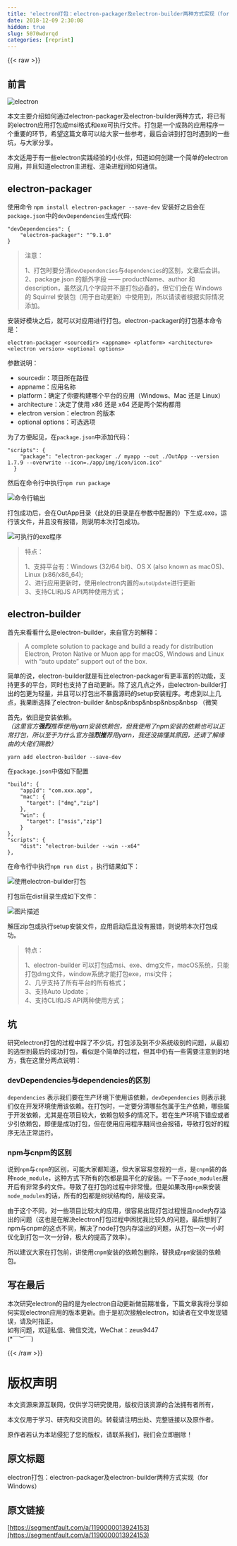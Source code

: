 ```yaml
---
title: 'electron打包：electron-packager及electron-builder两种方式实现（for Windows）' 
date: 2018-12-09 2:30:08
hidden: true
slug: 5070wdvrqd
categories: [reprint]
---
```


{{< raw >}}

                    
<h2 id="articleHeader0">前言</h2>
<p><span class="img-wrap"><img data-src="/img/bV6zNn?w=1319&amp;h=594" src="https://static.alili.tech/img/bV6zNn?w=1319&amp;h=594" alt="electron" title="electron" style="cursor: pointer; display: inline;"></span></p>
<p>本文主要介绍如何通过electron-packager及electron-builder两种方式，将已有的electron应用打包成msi格式和exe可执行文件。打包是一个成熟的应用程序一个重要的环节，希望这篇文章可以给大家一些参考，最后会讲到打包时遇到的一些坑，与大家分享。</p>
<p>本文适用于有一些electron实践经验的小伙伴，知道如何创建一个简单的electron应用，并且知道electron主进程、渲染进程间如何通信。</p>
<h2 id="articleHeader1">electron-packager</h2>
<p>使用命令 <code>npm install electron-packager --save-dev</code> 安装好之后会在<code>package.json</code>中的<code>devDependencies</code>生成代码:</p>
<div class="widget-codetool" style="display:none;">
      <div class="widget-codetool--inner">
      <span class="selectCode code-tool" data-toggle="tooltip" data-placement="top" title="" data-original-title="全选"></span>
      <span type="button" class="copyCode code-tool" data-toggle="tooltip" data-placement="top" data-clipboard-text="&quot;devDependencies&quot;: {
    &quot;electron-packager&quot;: &quot;^9.1.0&quot;
}" title="" data-original-title="复制"></span>
      <span type="button" class="saveToNote code-tool" data-toggle="tooltip" data-placement="top" title="" data-original-title="放进笔记"></span>
      </div>
      </div><pre class="json hljs"><code class="json"><span class="hljs-string">"devDependencies"</span>: {
    <span class="hljs-attr">"electron-packager"</span>: <span class="hljs-string">"^9.1.0"</span>
}</code></pre>
<blockquote>注意：<p>1、打包时要分清<code>devDependencies</code>与<code>dependencies</code>的区别，文章后会讲。<br>2、package.json 的额外字段 —— productName、author 和 description，虽然这几个字段并不是打包必备的，但它们会在 Windows 的 Squirrel 安装包（用于自动更新）中使用到，所以请读者根据实际情况添加。</p>
</blockquote>
<p>安装好模块之后，就可以对应用进行打包。electron-packager的打包基本命令是：</p>
<div class="widget-codetool" style="display:none;">
      <div class="widget-codetool--inner">
      <span class="selectCode code-tool" data-toggle="tooltip" data-placement="top" title="" data-original-title="全选"></span>
      <span type="button" class="copyCode code-tool" data-toggle="tooltip" data-placement="top" data-clipboard-text="electron-packager <sourcedir> <appname> <platform> <architecture> <electron version> <optional options>
" title="" data-original-title="复制"></span>
      <span type="button" class="saveToNote code-tool" data-toggle="tooltip" data-placement="top" title="" data-original-title="放进笔记"></span>
      </div>
      </div><pre class="hljs xml"><code>electron-packager <span class="hljs-tag">&lt;<span class="hljs-name">sourcedir</span>&gt;</span> <span class="hljs-tag">&lt;<span class="hljs-name">appname</span>&gt;</span> <span class="hljs-tag">&lt;<span class="hljs-name">platform</span>&gt;</span> <span class="hljs-tag">&lt;<span class="hljs-name">architecture</span>&gt;</span> <span class="hljs-tag">&lt;<span class="hljs-name">electron</span> <span class="hljs-attr">version</span>&gt;</span> <span class="hljs-tag">&lt;<span class="hljs-name">optional</span> <span class="hljs-attr">options</span>&gt;</span>
</code></pre>
<p>参数说明：</p>
<ul>
<li>sourcedir：项目所在路径</li>
<li>appname：应用名称</li>
<li>platform：确定了你要构建哪个平台的应用（Windows、Mac 还是 Linux）</li>
<li>architecture：决定了使用 x86 还是 x64 还是两个架构都用</li>
<li>electron version：electron 的版本</li>
<li>optional options：可选选项</li>
</ul>
<p>为了方便起见，在<code>package.json</code>中添加代码：</p>
<div class="widget-codetool" style="display:none;">
      <div class="widget-codetool--inner">
      <span class="selectCode code-tool" data-toggle="tooltip" data-placement="top" title="" data-original-title="全选"></span>
      <span type="button" class="copyCode code-tool" data-toggle="tooltip" data-placement="top" data-clipboard-text="&quot;scripts&quot;: {
    &quot;package&quot;: &quot;electron-packager ./ myapp --out ./OutApp --version 1.7.9 --overwrite --icon=./app/img/icon/icon.ico&quot;
  }
" title="" data-original-title="复制"></span>
      <span type="button" class="saveToNote code-tool" data-toggle="tooltip" data-placement="top" title="" data-original-title="放进笔记"></span>
      </div>
      </div><pre class="json hljs"><code class="json"><span class="hljs-string">"scripts"</span>: {
    <span class="hljs-attr">"package"</span>: <span class="hljs-string">"electron-packager ./ myapp --out ./OutApp --version 1.7.9 --overwrite --icon=./app/img/icon/icon.ico"</span>
  }
</code></pre>
<p>然后在命令行中执行<code>npm run package</code> </p>
<p><span class="img-wrap"><img data-src="/img/bV6y4W?w=843&amp;h=549" src="https://static.alili.tech/img/bV6y4W?w=843&amp;h=549" alt="命令行输出" title="命令行输出" style="cursor: pointer;"></span></p>
<p>打包成功后，会在OutApp目录（此处的目录是在参数中配置的）下生成.exe，运行该文件，并且没有报错，则说明本次打包成功。</p>
<p><span class="img-wrap"><img data-src="/img/bV6zDS?w=575&amp;h=380" src="https://static.alili.tech/img/bV6zDS?w=575&amp;h=380" alt="可执行的exe程序" title="可执行的exe程序" style="cursor: pointer;"></span></p>
<blockquote>特点：<p>1、支持平台有：Windows (32/64 bit)、OS X (also known as macOS)、Linux (x86/x86_64);<br>2、进行应用更新时，使用electron内置的<code>autoUpdate</code>进行更新<br>3、支持CLI和JS API两种使用方式；</p>
</blockquote>
<h2 id="articleHeader2">electron-builder</h2>
<p>首先来看看什么是electron-builder，来自官方的解释：</p>
<blockquote>A complete solution to package and build a ready for distribution Electron, Proton Native or Muon app for macOS, Windows and Linux with “auto update” support out of the box.</blockquote>
<p>简单的说，electron-builder就是有比electron-packager有更丰富的的功能，支持更多的平台，同时也支持了自动更新。除了这几点之外，由electron-builder打出的包更为轻量，并且可以打包出不暴露源码的setup安装程序。考虑到以上几点，我果断选择了electron-builder    &amp;nbsp&amp;nbsp&amp;nbsp&amp;nbsp&amp;nbsp  （微笑</p>
<p>首先，依旧是安装依赖。<br><em>（这里官方<strong>强烈</strong>推荐使用yarn安装依赖包，但我使用了npm安装的依赖也可以正常打包，所以至于为什么官方强<strong>烈推</strong>荐用yarn，我还没搞懂其原因，还请了解缘由的大佬们赐教）</em></p>
<div class="widget-codetool" style="display:none;">
      <div class="widget-codetool--inner">
      <span class="selectCode code-tool" data-toggle="tooltip" data-placement="top" title="" data-original-title="全选"></span>
      <span type="button" class="copyCode code-tool" data-toggle="tooltip" data-placement="top" data-clipboard-text="yarn add electron-builder --save-dev" title="" data-original-title="复制"></span>
      <span type="button" class="saveToNote code-tool" data-toggle="tooltip" data-placement="top" title="" data-original-title="放进笔记"></span>
      </div>
      </div><pre class="hljs armasm"><code style="word-break: break-word; white-space: initial;"><span class="hljs-symbol">yarn</span> <span class="hljs-keyword">add </span>electron-<span class="hljs-keyword">builder </span>--save-dev</code></pre>
<p>在<code>package.json</code>中做如下配置</p>
<div class="widget-codetool" style="display:none;">
      <div class="widget-codetool--inner">
      <span class="selectCode code-tool" data-toggle="tooltip" data-placement="top" title="" data-original-title="全选"></span>
      <span type="button" class="copyCode code-tool" data-toggle="tooltip" data-placement="top" data-clipboard-text="&quot;build&quot;: {
    &quot;appId&quot;: &quot;com.xxx.app&quot;,
    &quot;mac&quot;: {
      &quot;target&quot;: [&quot;dmg&quot;,&quot;zip&quot;]
    },
    &quot;win&quot;: {
      &quot;target&quot;: [&quot;nsis&quot;,&quot;zip&quot;]
    }
},
&quot;scripts&quot;: {
    &quot;dist&quot;: &quot;electron-builder --win --x64&quot;
}," title="" data-original-title="复制"></span>
      <span type="button" class="saveToNote code-tool" data-toggle="tooltip" data-placement="top" title="" data-original-title="放进笔记"></span>
      </div>
      </div><pre class="json hljs"><code class="json"><span class="hljs-string">"build"</span>: {
    <span class="hljs-attr">"appId"</span>: <span class="hljs-string">"com.xxx.app"</span>,
    <span class="hljs-attr">"mac"</span>: {
      <span class="hljs-attr">"target"</span>: [<span class="hljs-string">"dmg"</span>,<span class="hljs-string">"zip"</span>]
    },
    <span class="hljs-attr">"win"</span>: {
      <span class="hljs-attr">"target"</span>: [<span class="hljs-string">"nsis"</span>,<span class="hljs-string">"zip"</span>]
    }
},
<span class="hljs-string">"scripts"</span>: {
    <span class="hljs-attr">"dist"</span>: <span class="hljs-string">"electron-builder --win --x64"</span>
},</code></pre>
<p>在命令行中执行<code>npm run dist</code> ，执行结果如下：</p>
<p><span class="img-wrap"><img data-src="/img/bV6AfM?w=843&amp;h=549" src="https://static.alili.tech/img/bV6AfM?w=843&amp;h=549" alt="使用electron-builder打包" title="使用electron-builder打包" style="cursor: pointer; display: inline;"></span></p>
<p>打包后在dist目录生成如下文件：</p>
<p><span class="img-wrap"><img data-src="/img/bV6Ah7?w=569&amp;h=238" src="https://static.alili.tech/img/bV6Ah7?w=569&amp;h=238" alt="图片描述" title="图片描述" style="cursor: pointer;"></span></p>
<p>解压zip包或执行setup安装文件，应用启动后且没有报错，则说明本次打包成功。</p>
<blockquote>特点：<p>1、electron-builder 可以打包成msi、exe、dmg文件，macOS系统，只能打包dmg文件，window系统才能打包exe，msi文件；<br>2、几乎支持了所有平台的所有格式；<br>3、支持Auto Update；<br>4、支持CLI和JS API两种使用方式；</p>
</blockquote>
<h2 id="articleHeader3">坑</h2>
<p>研究electron打包的过程中踩了不少坑，打包涉及到不少系统级别的问题，从最初的选型到最后的成功打包，看似是个简单的过程，但其中仍有一些需要注意到的地方，我在这里分两点说明：</p>
<h3 id="articleHeader4">devDependencies与dependencies的区别</h3>
<p><code>dependencies</code> 表示我们要在生产环境下使用该依赖，<code>devDependencies</code> 则表示我们仅在开发环境使用该依赖。在打包时，一定要分清哪些包属于生产依赖，哪些属于开发依赖，尤其是在项目较大，依赖包较多的情况下。若在生产环境下错应或者少引依赖包，即便是成功打包，但在使用应用程序期间也会报错，导致打包好的程序无法正常运行。</p>
<h3 id="articleHeader5">npm与cnpm的区别</h3>
<p>说到<code>npm</code>与<code>cnpm</code>的区别，可能大家都知道，但大家容易忽视的一点，是<code>cnpm</code>装的各种<code>node_module</code>，这种方式下所有的包都是扁平化的安装。一下子<code>node_modules</code>展开后有非常多的文件。导致了在打包的过程中非常慢。但是如果改用<code>npm</code>来安装<code>node_modules</code>的话，所有的包都是树状结构的，层级变深。</p>
<p>由于这个不同，对一些项目比较大的应用，很容易出现打包过程慢且node内存溢出的问题（这也是在解决electron打包过程中困扰我比较久的问题，最后想到了npm与cnpm的这点不同，解决了node打包内存溢出的问题，从打包一次一小时优化到打包一次一分钟，极大的提高了效率）。</p>
<p>所以建议大家在打包前，讲使用<code>cnpm</code>安装的依赖包删除，替换成<code>npm</code>安装的依赖包。</p>
<h2 id="articleHeader6">写在最后</h2>
<p>本次研究electron的目的是为electron自动更新做前期准备，下篇文章我将分享如何实现electron应用的版本更新。由于是初次接触electron，如读者在文中发现错误，请及时指正。<br>如有问题，欢迎私信、微信交流，WeChat：zeus9447<br>(*￣︶￣)</p>

                
{{< /raw >}}

# 版权声明
本文资源来源互联网，仅供学习研究使用，版权归该资源的合法拥有者所有，

本文仅用于学习、研究和交流目的。转载请注明出处、完整链接以及原作者。

原作者若认为本站侵犯了您的版权，请联系我们，我们会立即删除！

## 原文标题
electron打包：electron-packager及electron-builder两种方式实现（for Windows）

## 原文链接
[https://segmentfault.com/a/1190000013924153](https://segmentfault.com/a/1190000013924153)

